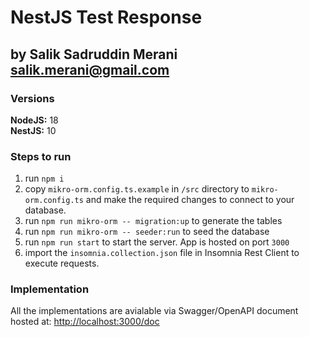 # NestJS Test Response
## by Salik Sadruddin Merani <salik.merani@gmail.com>

### Versions
**NodeJS:** 18<br>
**NestJS:** 10

### Steps to run
1. run `npm i`
2. copy `mikro-orm.config.ts.example` in `/src` directory to `mikro-orm.config.ts` and make the required changes to connect to your database.
3. run `npm run mikro-orm -- migration:up` to generate the tables
4. run `npm run mikro-orm -- seeder:run` to seed the database
5. run `npm run start` to start the server. App is hosted on port `3000`
6. import the `insomnia.collection.json` file in Insomnia Rest Client to execute requests.

### Implementation
All the implementations are avialable via Swagger/OpenAPI document hosted at: <http://localhost:3000/doc>

